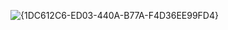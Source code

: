 ![{1DC612C6-ED03-440A-B77A-F4D36EE99FD4}](https://github.com/user-attachments/assets/f9b01133-b90d-4c17-a71e-c142460b7722)
